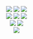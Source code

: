 <div align="center">
  <img src="https://img.shields.io/static/v1?style=for-the-badge&label=JavaScript&message=Node.js&color=339933&logo=nodedotjs&logoColor=339933">
  <img src="https://img.shields.io/static/v1?style=for-the-badge&label=JavaScript&message=React&color=61DAFB&logo=react&logoColor=61DAFB">
  <img src="https://img.shields.io/static/v1?style=for-the-badge&label=JavaScript&message=Vue.js&color=4FC08D&logo=vuedotjs&logoColor=4FC08D">
</div>

<div align="center">
<img src="https://img.shields.io/static/v1?style=for-the-badge&label=Python&message=Flask&color=black&logo=flask&logoColor=black">
<img src="https://img.shields.io/static/v1?style=for-the-badge&label=Python&message=FastAPI&color=009688&logo=fastapi&logoColor=009688">
<img src="https://img.shields.io/static/v1?style=for-the-badge&label=Python&message=Pandas&color=150458&logo=pandas&logoColor=150458">
</div>

<div align="center">
<img src="https://img.shields.io/static/v1?style=for-the-badge&label=AWS&message=Lambda&color=FF9900&logo=awslambda&logoColor=FF9900">
<img src="https://img.shields.io/static/v1?style=for-the-badge&label=AWS&message=API%20Gateway&color=FF4F8B&logo=amazonapigateway&logoColor=FF4F8B">
</div>

<div align="center">
<img src="https://img.shields.io/static/v1?style=for-the-badge&label=TypeScript&message=%20&logo=typescript&logoColor=3178C6&color=555">
</div>
